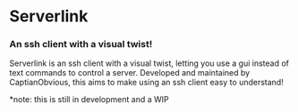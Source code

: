 <h1>Serverlink</h1>
<h3>An ssh client with a visual twist!</h3>
<p>Serverlink is an ssh client with a visual twist, 
letting you use a gui instead of text commands to control a server.
Developed and maintained by CaptianObvious, this aims to make using an ssh client easy to understand!</p>
*note: this is still in development and a WIP
